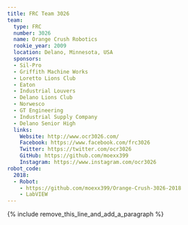 ```yaml
---
title: FRC Team 3026
team:
  type: FRC
  number: 3026
  name: Orange Crush Robotics
  rookie_year: 2009
  location: Delano, Minnesota, USA
  sponsors:
  - Sil-Pro
  - Griffith Machine Works
  - Loretto Lions Club
  - Eaton
  - Industrial Louvers
  - Delano Lions Club
  - Norwesco
  - GT Engineering
  - Industrial Supply Company
  - Delano Senior High
  links:
    Website: http://www.ocr3026.com/
    Facebook: https://www.facebook.com/frc3026
    Twitter: https://twitter.com/ocr3026
    GitHub: https://github.com/moexx399
    Instagram: https://www.instagram.com/ocr3026
robot_code:
  2018:
  - Robot:
    - https://github.com/moexx399/Orange-Crush-3026-2018
    - LabVIEW
---
```


{% include remove_this_line_and_add_a_paragraph %}